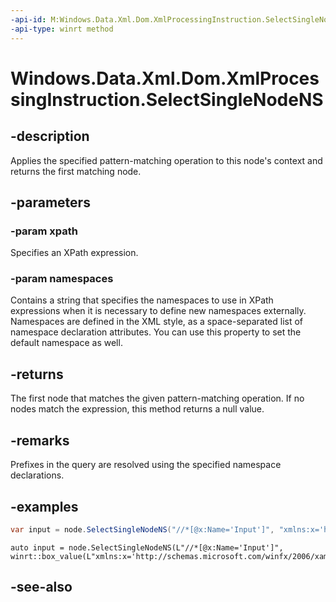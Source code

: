 ```yaml
---
-api-id: M:Windows.Data.Xml.Dom.XmlProcessingInstruction.SelectSingleNodeNS(System.String,System.Object)
-api-type: winrt method
---
```


<!-- Method syntax
public Windows.Data.Xml.Dom.IXmlNode SelectSingleNodeNS(System.String xpath, System.Object namespaces)
-->

# Windows.Data.Xml.Dom.XmlProcessingInstruction.SelectSingleNodeNS

## -description
Applies the specified pattern-matching operation to this node's context and returns the first matching node.

## -parameters
### -param xpath
Specifies an XPath expression.

### -param namespaces
Contains a string that specifies the namespaces to use in XPath expressions when it is necessary to define new namespaces externally. Namespaces are defined in the XML style, as a space-separated list of namespace declaration attributes. You can use this property to set the default namespace as well.

## -returns
The first node that matches the given pattern-matching operation. If no nodes match the expression, this method returns a null value.

## -remarks
Prefixes in the query are resolved using the specified namespace declarations.

## -examples

```csharp
var input = node.SelectSingleNodeNS("//*[@x:Name='Input']", "xmlns:x='http://schemas.microsoft.com/winfx/2006/xaml'");
```

```cppwinrt
auto input = node.SelectSingleNodeNS(L"//*[@x:Name='Input']", winrt::box_value(L"xmlns:x='http://schemas.microsoft.com/winfx/2006/xaml'"));
```

## -see-also
